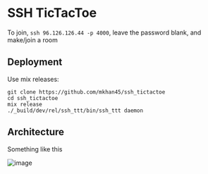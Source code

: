 # SSH TicTacToe

To join, `ssh 96.126.126.44 -p 4000`, leave the password blank, and make/join a room

## Deployment

Use mix releases:
```
git clone https://github.com/mkhan45/ssh_tictactoe
cd ssh_tictactoe
mix release
./_build/dev/rel/ssh_ttt/bin/ssh_ttt daemon
```

## Architecture

Something like this

![image](https://user-images.githubusercontent.com/24574272/167675753-ff6c1073-1dd7-4cde-8792-2d182550aa27.png)
